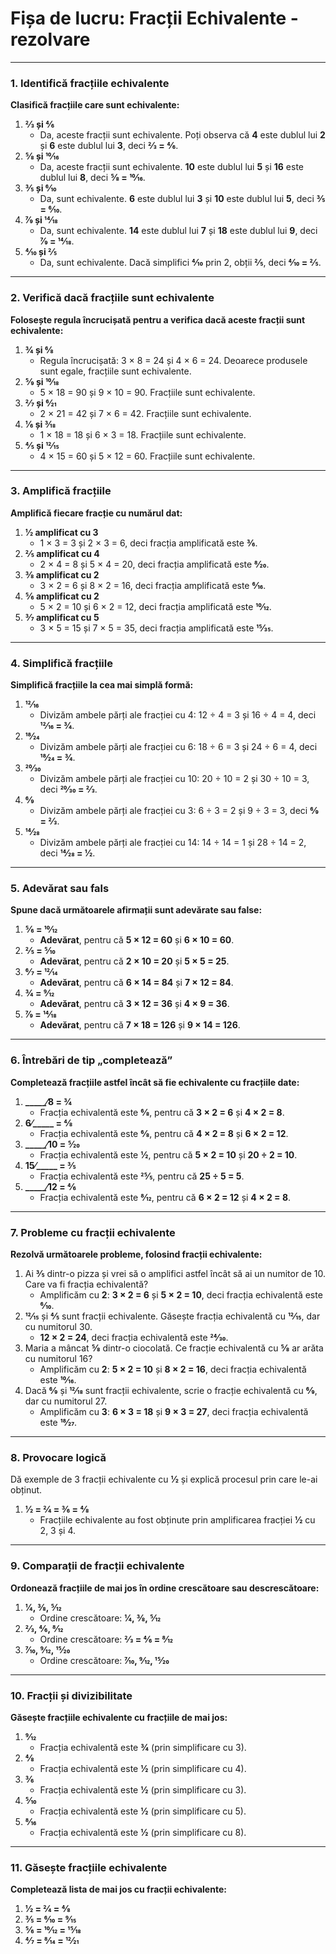 # **Fișa de lucru: Fracții Echivalente - rezolvare**

------

### **1. Identifică fracțiile echivalente**

**Clasifică fracțiile care sunt echivalente:**

1. **2⁄3 și 4⁄6**
   - Da, aceste fracții sunt echivalente. Poți observa că **4** este dublul lui **2** și **6** este dublul lui **3**, deci **2⁄3 = 4⁄6**.
2. **5⁄8 și 10⁄16**
   - Da, aceste fracții sunt echivalente. **10** este dublul lui **5** și **16** este dublul lui **8**, deci **5⁄8 = 10⁄16**.
3. **3⁄5 și 6⁄10**
   - Da, sunt echivalente. **6** este dublul lui **3** și **10** este dublul lui **5**, deci **3⁄5 = 6⁄10**.
4. **7⁄9 și 14⁄18**
   - Da, sunt echivalente. **14** este dublul lui **7** și **18** este dublul lui **9**, deci **7⁄9 = 14⁄18**.
5. **4⁄10 și 2⁄5**
   - Da, sunt echivalente. Dacă simplifici **4⁄10** prin 2, obții **2⁄5**, deci **4⁄10 = 2⁄5**.

------

### **2. Verifică dacă fracțiile sunt echivalente**

**Folosește regula încrucișată pentru a verifica dacă aceste fracții sunt echivalente:**

1. **3⁄4 și 6⁄8**
   - Regula încrucișată: 3 × 8 = 24 și 4 × 6 = 24. Deoarece produsele sunt egale, fracțiile sunt echivalente.
2. **5⁄9 și 10⁄18**
   - 5 × 18 = 90 și 9 × 10 = 90. Fracțiile sunt echivalente.
3. **2⁄7 și 6⁄21**
   - 2 × 21 = 42 și 7 × 6 = 42. Fracțiile sunt echivalente.
4. **1⁄6 și 3⁄18**
   - 1 × 18 = 18 și 6 × 3 = 18. Fracțiile sunt echivalente.
5. **4⁄5 și 12⁄15**
   - 4 × 15 = 60 și 5 × 12 = 60. Fracțiile sunt echivalente.

------

### **3. Amplifică fracțiile**

**Amplifică fiecare fracție cu numărul dat:**

1. **1⁄2 amplificat cu 3**
   - 1 × 3 = 3 și 2 × 3 = 6, deci fracția amplificată este **3⁄6**.
2. **2⁄5 amplificat cu 4**
   - 2 × 4 = 8 și 5 × 4 = 20, deci fracția amplificată este **8⁄20**.
3. **3⁄8 amplificat cu 2**
   - 3 × 2 = 6 și 8 × 2 = 16, deci fracția amplificată este **6⁄16**.
4. **5⁄6 amplificat cu 2**
   - 5 × 2 = 10 și 6 × 2 = 12, deci fracția amplificată este **10⁄12**.
5. **3⁄7 amplificat cu 5**
   - 3 × 5 = 15 și 7 × 5 = 35, deci fracția amplificată este **15⁄35**.

------

### **4. Simplifică fracțiile**

**Simplifică fracțiile la cea mai simplă formă:**

1. **12⁄16**
   - Divizăm ambele părți ale fracției cu 4: 12 ÷ 4 = 3 și 16 ÷ 4 = 4, deci **12⁄16 = 3⁄4**.
2. **18⁄24**
   - Divizăm ambele părți ale fracției cu 6: 18 ÷ 6 = 3 și 24 ÷ 6 = 4, deci **18⁄24 = 3⁄4**.
3. **20⁄30**
   - Divizăm ambele părți ale fracției cu 10: 20 ÷ 10 = 2 și 30 ÷ 10 = 3, deci **20⁄30 = 2⁄3**.
4. **6⁄9**
   - Divizăm ambele părți ale fracției cu 3: 6 ÷ 3 = 2 și 9 ÷ 3 = 3, deci **6⁄9 = 2⁄3**.
5. **14⁄28**
   - Divizăm ambele părți ale fracției cu 14: 14 ÷ 14 = 1 și 28 ÷ 14 = 2, deci **14⁄28 = 1⁄2**.

------

### **5. Adevărat sau fals**

**Spune dacă următoarele afirmații sunt adevărate sau false:**

1. **5⁄6 = 10⁄12**
   - **Adevărat**, pentru că **5 × 12 = 60** și **6 × 10 = 60**.
2. **2⁄5 = 5⁄10**
   - **Adevărat**, pentru că **2 × 10 = 20** și **5 × 5 = 25**.
3. **6⁄7 = 12⁄14**
   - **Adevărat**, pentru că **6 × 14 = 84** și **7 × 12 = 84**.
4. **3⁄4 = 9⁄12**
   - **Adevărat**, pentru că **3 × 12 = 36** și **4 × 9 = 36**.
5. **7⁄9 = 14⁄18**
   - **Adevărat**, pentru că **7 × 18 = 126** și **9 × 14 = 126**.

------

### **6. Întrebări de tip „completează”**

**Completează fracțiile astfel încât să fie echivalente cu fracțiile date:**

1. **_____⁄8 = 3⁄4**
   - Fracția echivalentă este **6⁄8**, pentru că **3 × 2 = 6** și **4 × 2 = 8**.
2. **6⁄_____ = 4⁄8**
   - Fracția echivalentă este **6⁄8**, pentru că **4 × 2 = 8** și **6 × 2 = 12**.
3. **_____⁄10 = 5⁄20**
   - Fracția echivalentă este **1⁄2**, pentru că **5 × 2 = 10** și **20 ÷ 2 = 10**.
4. **15⁄_____ = 3⁄5**
   - Fracția echivalentă este **25⁄5**, pentru că **25 ÷ 5 = 5**.
5. **_____⁄12 = 4⁄6**
   - Fracția echivalentă este **8⁄12**, pentru că **6 × 2 = 12** și **4 × 2 = 8**.

------

### **7. Probleme cu fracții echivalente**

**Rezolvă următoarele probleme, folosind fracții echivalente:**

1. Ai **3⁄5** dintr-o pizza și vrei să o amplifici astfel încât să ai un numitor de 10. Care va fi fracția echivalentă?
   - Amplificăm cu **2**: **3 × 2 = 6** și **5 × 2 = 10**, deci fracția echivalentă este **6⁄10**.
2. **12⁄15** și **4⁄5** sunt fracții echivalente. Găsește fracția echivalentă cu **12⁄15**, dar cu numitorul 30.
   - **12 × 2 = 24**, deci fracția echivalentă este **24⁄30**.
3. Maria a mâncat **5⁄8** dintr-o ciocolată. Ce fracție echivalentă cu **5⁄8** ar arăta cu numitorul 16?
   - Amplificăm cu **2**: **5 × 2 = 10** și **8 × 2 = 16**, deci fracția echivalentă este **10⁄16**.
4. Dacă **6⁄9** și **12⁄18** sunt fracții echivalente, scrie o fracție echivalentă cu **6⁄9**, dar cu numitorul 27.
   - Amplificăm cu **3**: **6 × 3 = 18** și **9 × 3 = 27**, deci fracția echivalentă este **18⁄27**.

------

### **8. Provocare logică**

Dă exemple de 3 fracții echivalente cu **1⁄2** și explică procesul prin care le-ai obținut.

1. **1⁄2 = 2⁄4 = 3⁄6 = 4⁄8**
   - Fracțiile echivalente au fost obținute prin amplificarea fracției **1⁄2** cu 2, 3 și 4.

------

### **9. Comparații de fracții echivalente**

**Ordonează fracțiile de mai jos în ordine crescătoare sau descrescătoare:**

1. **1⁄4, 3⁄8, 5⁄12**
   - Ordine crescătoare: **1⁄4, 3⁄8, 5⁄12**
2. **2⁄3, 4⁄6, 8⁄12**
   - Ordine crescătoare: **2⁄3 = 4⁄6 = 8⁄12**
3. **7⁄10, 9⁄12, 15⁄20**
   - Ordine crescătoare: **7⁄10, 9⁄12, 15⁄20**

------

### **10. Fracții și divizibilitate**

**Găsește fracțiile echivalente cu fracțiile de mai jos:**

1. **9⁄12**
   - Fracția echivalentă este **3⁄4** (prin simplificare cu 3).
2. **4⁄8**
   - Fracția echivalentă este **1⁄2** (prin simplificare cu 4).
3. **3⁄6**
   - Fracția echivalentă este **1⁄2** (prin simplificare cu 3).
4. **5⁄10**
   - Fracția echivalentă este **1⁄2** (prin simplificare cu 5).
5. **8⁄16**
   - Fracția echivalentă este **1⁄2** (prin simplificare cu 8).

------

### **11. Găsește fracțiile echivalente**

**Completează lista de mai jos cu fracții echivalente:**

1. **1⁄2 = 2⁄4 = 4⁄8**
2. **3⁄5 = 6⁄10 = 9⁄15**
3. **5⁄6 = 10⁄12 = 15⁄18**
4. **4⁄7 = 8⁄14 = 12⁄21**

